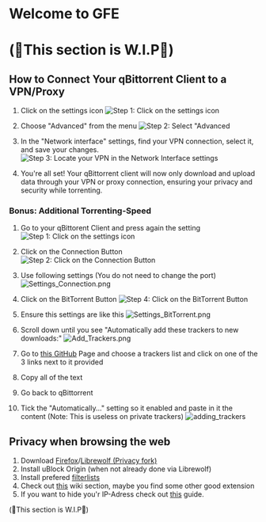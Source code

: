# Welcome to GFE

# (🚧This section is W.I.P🚧)

## How to Connect Your qBittorrent Client to a VPN/Proxy

1. Click on the settings icon
   ![Step 1: Click on the settings icon](https://lookimg.com/images/2024/01/25/QLIk2U.png)

2. Choose "Advanced" from the menu
   ![Step 2: Select "Advanced](https://lookimg.com/images/2024/01/25/QLIoYn.png)

3. In the "Network interface" settings, find your VPN connection, select it, and save your changes.
   ![Step 3: Locate your VPN in the Network Interface settings](https://lookimg.com/images/2024/01/25/QLIunq.png)

4. You're all set! Your qBittorrent client will now only download and upload data through your VPN or proxy connection, ensuring your privacy and security while torrenting.

### Bonus: Additional Torrenting-Speed

1. Go to your qBittorent Client and press again the setting
   ![Step 1: Click on the settings icon](https://lookimg.com/images/2024/01/25/QLIk2U.png)

2. Click on the Connection Button
   ![Step 2: Click on the Connection Button](https://lookimg.com/images/2024/01/26/QLJkDv.png)

3. Use following settings (You do not need to change the port)
   ![Settings_Connection.png](https://lookimg.com/images/2024/01/26/QLJo5E.png)

4. Click on the BitTorrent Button
   ![Step 4: Click on the BitTorrent Button](https://lookimg.com/images/2024/01/26/QLJ8Bd.png)

5. Ensure this settings are like this
   ![Settings_BitTorrent.png](https://lookimg.com/images/2024/01/26/QLJfc9.png)

6. Scroll down until you see "Automatically add these trackers to new downloads:"
   ![Add_Trackers.png](https://lookimg.com/images/2024/01/26/QLJh3t.png)

7. Go to [this GitHub](https://github.com/ngosang/trackerslist#lists) Page and choose a trackers list and click on one of the 3 links next to it provided

8. Copy all of the text

9. Go back to qBittorrent

10. Tick the "Automatically..." setting so it enabled and paste in it the content (Note: This is useless on private trackers)
    ![adding_trackers](https://lookimg.com/images/2024/01/26/QLJd78.png)

## Privacy when browsing the web

1. Download [Firefox](https://www.mozilla.org/en-US/firefox/new/)/[Librewolf (Privacy fork)](https://librewolf.net/installation/)
2. Install uBlock Origin (when not already done via Librewolf)
3. Install prefered [filterlists](https://github.com/yokoffing/filterlists)
4. Check out [this](https://fmhy.pages.dev/internet-tools#browser-extensions) wiki section, maybe you find some other good extension
5. If you want to hide you'r IP-Adress check out [this](https://016622.xyz/guides/cloudflare#unlimited-proxy-data) guide.

(🚧This section is W.I.P🚧)

